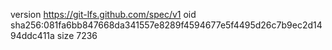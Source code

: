 version https://git-lfs.github.com/spec/v1
oid sha256:081fa6bb847668da341557e8289f4594677e5f4495d26c7b9ec2d1494ddc411a
size 7236
